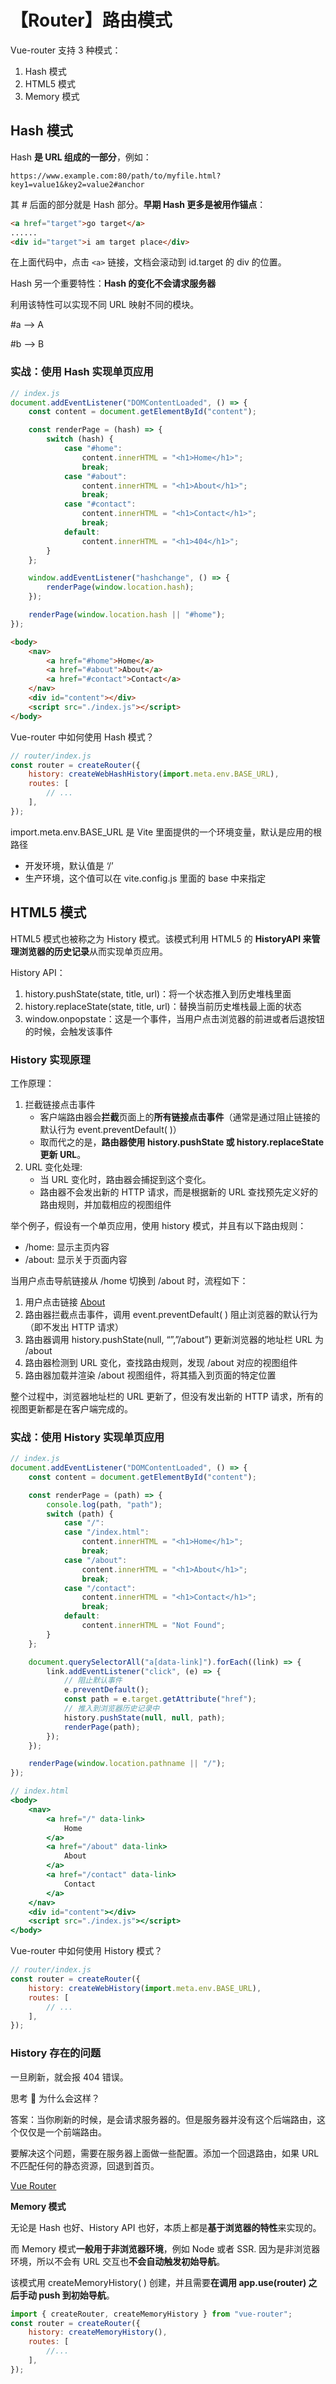 # 【Router】路由模式

Vue-router 支持 3 种模式：

1. Hash 模式
2. HTML5 模式
3. Memory 模式

## **Hash 模式**

Hash **是 URL 组成的一部分**，例如：

```
https://www.example.com:80/path/to/myfile.html?key1=value1&key2=value2#anchor
```

其 # 后面的部分就是 Hash 部分。**早期 Hash 更多是被用作锚点**：

```html
<a href="target">go target</a>
......
<div id="target">i am target place</div>
```

在上面代码中，点击 `<a>` 链接，文档会滚动到 id.target 的 div 的位置。

Hash 另一个重要特性：**Hash 的变化不会请求服务器**

利用该特性可以实现不同 URL 映射不同的模块。

#a —> A

#b —> B

### **实战**：使用 Hash 实现单页应用

```jsx
// index.js
document.addEventListener("DOMContentLoaded", () => {
    const content = document.getElementById("content");

    const renderPage = (hash) => {
        switch (hash) {
            case "#home":
                content.innerHTML = "<h1>Home</h1>";
                break;
            case "#about":
                content.innerHTML = "<h1>About</h1>";
                break;
            case "#contact":
                content.innerHTML = "<h1>Contact</h1>";
                break;
            default:
                content.innerHTML = "<h1>404</h1>";
        }
    };

    window.addEventListener("hashchange", () => {
        renderPage(window.location.hash);
    });

    renderPage(window.location.hash || "#home");
});
```

```html
<body>
    <nav>
        <a href="#home">Home</a>
        <a href="#about">About</a>
        <a href="#contact">Contact</a>
    </nav>
    <div id="content"></div>
    <script src="./index.js"></script>
</body>
```

Vue-router 中如何使用 Hash 模式？

```jsx
// router/index.js
const router = createRouter({
    history: createWebHashHistory(import.meta.env.BASE_URL),
    routes: [
        // ...
    ],
});
```

import.meta.env.BASE_URL 是 Vite 里面提供的一个环境变量，默认是应用的根路径

-   开发环境，默认值是 ‘/’
-   生产环境，这个值可以在 vite.config.js 里面的 base 中来指定

## **HTML5 模式**

HTML5 模式也被称之为 History 模式。该模式利用 HTML5 的 **HistoryAPI 来管理浏览器的历史记录**从而实现单页应用。

History API：

1. history.pushState(state, title, url)：将一个状态推入到历史堆栈里面
2. history.replaceState(state, title, url)：替换当前历史堆栈最上面的状态
3. window.onpopstate：这是一个事件，当用户点击浏览器的前进或者后退按钮的时候，会触发该事件

### **History 实现原理**

工作原理：

1. 拦截链接点击事件
    - 客户端路由器会**拦截**页面上的**所有链接点击事件**（通常是通过阻止链接的默认行为 event.preventDefault( )）
    - 取而代之的是，**路由器使用 history.pushState 或 history.replaceState 更新 URL**。
2. URL 变化处理:
    - 当 URL 变化时，路由器会捕捉到这个变化。
    - 路由器不会发出新的 HTTP 请求，而是根据新的 URL 查找预先定义好的路由规则，并加载相应的视图组件

举个例子，假设有一个单页应用，使用 history 模式，并且有以下路由规则：

-   /home: 显示主页内容
-   /about: 显示关于页面内容

当用户点击导航链接从 /home 切换到 /about 时，流程如下：

1. 用户点击链接 <a href=“/about”>About</a>
2. 路由器拦截点击事件，调用 event.preventDefault( ) 阻止浏览器的默认行为（即不发出 HTTP 请求）
3. 路由器调用 history.pushState(null, “”,”/about”) 更新浏览器的地址栏 URL 为 /about
4. 路由器检测到 URL 变化，查找路由规则，发现 /about 对应的视图组件
5. 路由器加载并渲染 /about 视图组件，将其插入到页面的特定位置

整个过程中，浏览器地址栏的 URL 更新了，但没有发出新的 HTTP 请求，所有的视图更新都是在客户端完成的。

### **实战**：使用 History 实现单页应用

```jsx
// index.js
document.addEventListener("DOMContentLoaded", () => {
    const content = document.getElementById("content");

    const renderPage = (path) => {
        console.log(path, "path");
        switch (path) {
            case "/":
            case "/index.html":
                content.innerHTML = "<h1>Home</h1>";
                break;
            case "/about":
                content.innerHTML = "<h1>About</h1>";
                break;
            case "/contact":
                content.innerHTML = "<h1>Contact</h1>";
                break;
            default:
                content.innerHTML = "Not Found";
        }
    };

    document.querySelectorAll("a[data-link]").forEach((link) => {
        link.addEventListener("click", (e) => {
            // 阻止默认事件
            e.preventDefault();
            const path = e.target.getAttribute("href");
            // 推入到浏览器历史记录中
            history.pushState(null, null, path);
            renderPage(path);
        });
    });

    renderPage(window.location.pathname || "/");
});
```

```jsx
// index.html
<body>
    <nav>
        <a href="/" data-link>
            Home
        </a>
        <a href="/about" data-link>
            About
        </a>
        <a href="/contact" data-link>
            Contact
        </a>
    </nav>
    <div id="content"></div>
    <script src="./index.js"></script>
</body>
```

Vue-router 中如何使用 History 模式？

```jsx
// router/index.js
const router = createRouter({
    history: createWebHistory(import.meta.env.BASE_URL),
    routes: [
        // ...
    ],
});
```

### **History 存在的问题**

一旦刷新，就会报 404 错误。

思考 🤔 为什么会这样？

答案：当你刷新的时候，是会请求服务器的。但是服务器并没有这个后端路由，这个仅仅是一个前端路由。

要解决这个问题，需要在服务器上面做一些配置。添加一个回退路由，如果 URL 不匹配任何的静态资源，回退到首页。

[Vue Router](https://router.vuejs.org/zh/guide/essentials/history-mode.html#%E6%9C%8D%E5%8A%A1%E5%99%A8%E9%85%8D%E7%BD%AE%E7%A4%BA%E4%BE%8B)

**Memory 模式**

无论是 Hash 也好、History API 也好，本质上都是**基于浏览器的特性**来实现的。

而 Memory 模式**一般用于非浏览器环境**，例如 Node 或者 SSR. 因为是非浏览器环境，所以不会有 URL 交互也**不会自动触发初始导航**。

该模式用 createMemoryHistory( ) 创建，并且需要**在调用 app.use(router) 之后手动 push 到初始导航**。

```jsx
import { createRouter, createMemoryHistory } from "vue-router";
const router = createRouter({
    history: createMemoryHistory(),
    routes: [
        //...
    ],
});
```
